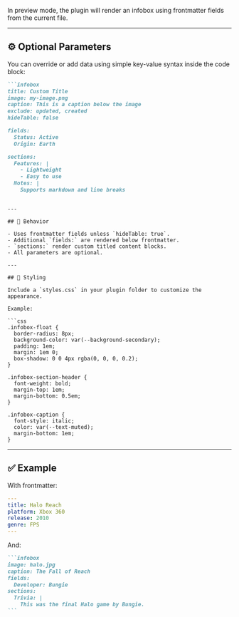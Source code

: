 
In preview mode, the plugin will render an infobox using frontmatter fields from the current file.

---

## ⚙️ Optional Parameters

You can override or add data using simple key-value syntax inside the code block:

```markdown
```infobox
title: Custom Title
image: my-image.png
caption: This is a caption below the image
exclude: updated, created
hideTable: false

fields:
  Status: Active
  Origin: Earth

sections:
  Features: |
    - Lightweight
    - Easy to use
  Notes: |
    Supports markdown and line breaks
```
```

---

## 🧠 Behavior

- Uses frontmatter fields unless `hideTable: true`.
- Additional `fields:` are rendered below frontmatter.
- `sections:` render custom titled content blocks.
- All parameters are optional.

---

## 🧵 Styling

Include a `styles.css` in your plugin folder to customize the appearance.

Example:

```css
.infobox-float {
  border-radius: 8px;
  background-color: var(--background-secondary);
  padding: 1em;
  margin: 1em 0;
  box-shadow: 0 0 4px rgba(0, 0, 0, 0.2);
}

.infobox-section-header {
  font-weight: bold;
  margin-top: 1em;
  margin-bottom: 0.5em;
}

.infobox-caption {
  font-style: italic;
  color: var(--text-muted);
  margin-bottom: 1em;
}
```

---

## ✅ Example

With frontmatter:

```yaml
---
title: Halo Reach
platform: Xbox 360
release: 2010
genre: FPS
---
```

And:

````markdown
```infobox
image: halo.jpg
caption: The Fall of Reach
fields:
  Developer: Bungie
sections:
  Trivia: |
    This was the final Halo game by Bungie.
```

